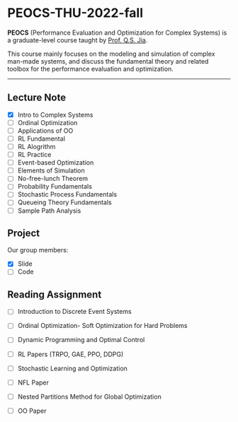 # PEOCS-THU-2022-fall

**PEOCS** (Performance Evaluation and Optimization for Complex Systems) is a graduate-level course taught by [Prof. Q.S. Jia](https://www.au.tsinghua.edu.cn/info/1076/1604.htm).

This course mainly focuses on the modeling and simulation of complex man-made systems, and discuss the fundamental theory and related toolbox for the performance evaluation and optimization.

------

## Lecture Note

- [x] Intro to Complex Systems
- [ ] Ordinal Optimization
- [ ] Applications of OO
- [ ] RL Fundamental
- [ ] RL Alogrithm
- [ ] RL Practice
- [ ] Event-based Optimization
- [ ] Elements of Simulation
- [ ] No-free-lunch Theorem
- [ ] Probability Fundamentals
- [ ] Stochastic Process Fundamentals
- [ ] Queueing Theory Fundamentals
- [ ] Sample Path Analysis

## Project

Our group members:

- [x] Slide
- [ ] Code

## Reading Assignment

- [ ] Introduction to Discrete Event Systems
- [ ] Ordinal Optimization- Soft Optimization for Hard Problems
- [ ] Dynamic Programming and Optimal Control
- [ ] RL Papers (TRPO, GAE, PPO, DDPG) 
- [ ] Stochastic Learning and Optimization
- [ ] NFL Paper
- [ ] Nested Partitions Method for Global Optimization
- [ ] OO Paper







